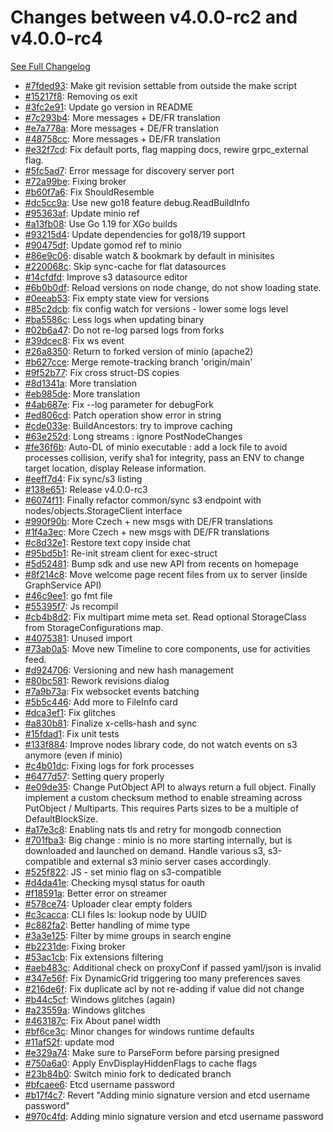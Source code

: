 # Changes between v4.0.0-rc2 and v4.0.0-rc4

[See Full Changelog](https://github.com/pydio/cells/compare/v4.0.0-rc2...v4.0.0-rc4)

- [#7fded93](https://github.com/pydio/cells/commit/7fded93da0a69b51557270128b275235e1f85a9c): Make git revision settable from outside the make script
- [#15217f8](https://github.com/pydio/cells/commit/15217f8f3f1b04a67975eededc40d447e4615e58): Removing os exit
- [#3fc2e91](https://github.com/pydio/cells/commit/3fc2e91fb974a26a3844ea21e8e9d3819b38bc68): Update go version in README
- [#7c293b4](https://github.com/pydio/cells/commit/7c293b466fdd29df275135d1fc592b9fff74be6d): More messages + DE/FR translation
- [#e7a778a](https://github.com/pydio/cells/commit/e7a778a0e2e0cf31f01367bc37f689c633e52c30): More messages + DE/FR translation
- [#48758cc](https://github.com/pydio/cells/commit/48758ccbd0d0d926a136093e42dcb2e2b1855938): More messages + DE/FR translation
- [#e32f7cd](https://github.com/pydio/cells/commit/e32f7cd953f8ea2c25215dba0bb40a0eeb5631f2): Fix default ports, flag mapping docs, rewire grpc_external flag.
- [#5fc5ad7](https://github.com/pydio/cells/commit/5fc5ad74056c966f64bde433e0fcc2ec54752a7e): Error message for discovery server port
- [#72a99be](https://github.com/pydio/cells/commit/72a99be0c5bab1c38834a518615ffec1bd57fa79): Fixing broker
- [#b60f7a6](https://github.com/pydio/cells/commit/b60f7a67612d5997f5bcc453e48c07fff74705df): Fix ShouldResemble
- [#dc5cc9a](https://github.com/pydio/cells/commit/dc5cc9ae98d22836b720da833938722d2b462835): Use new go18 feature debug.ReadBuildInfo
- [#95363af](https://github.com/pydio/cells/commit/95363afb3a889f0a8914cdda50792ec73f2e1590): Update minio ref
- [#a13fb08](https://github.com/pydio/cells/commit/a13fb082216bb634dac664f7baf405b863e418f1): Use Go 1.19 for XGo builds
- [#93215d4](https://github.com/pydio/cells/commit/93215d4e7bac582a430b11bb8b71bee276dbccd1): Update dependencies for go18/19 support
- [#90475df](https://github.com/pydio/cells/commit/90475df9fcd1523e7470d58ea0b65f1cdc46b99f): Update gomod ref to minio
- [#86e9c06](https://github.com/pydio/cells/commit/86e9c06b74f4c2347a757c156314ba235142b03a): disable watch & bookmark by default in minisites
- [#220068c](https://github.com/pydio/cells/commit/220068c77500f07b9571b29da324520bef4320d4): Skip sync-cache for flat datasources
- [#14cfdfd](https://github.com/pydio/cells/commit/14cfdfdd105f670b4996a2bf741f21852e09e3ef): Improve s3 datasource editor
- [#6b0b0df](https://github.com/pydio/cells/commit/6b0b0df440fbf84d0d3c2109ec2a4a12ef0498ad): Reload versions on node change, do not show loading state.
- [#0eeab53](https://github.com/pydio/cells/commit/0eeab531e9fc5fd2d31218cd553b06b2efed0b0e): Fix empty state view for versions
- [#85c2dcb](https://github.com/pydio/cells/commit/85c2dcb8451447c56a49830ea13a7da3e48d8196): fix config watch for versions - lower some logs level
- [#ba5586c](https://github.com/pydio/cells/commit/ba5586cc3431e5efadb883d25c559bac36a509b9): Less logs when updating binary
- [#02b6a47](https://github.com/pydio/cells/commit/02b6a47d7213dde4ef442769cd6eab1b73a59fb0): Do not re-log parsed logs from forks
- [#39dcec8](https://github.com/pydio/cells/commit/39dcec8c82d8332436984e70f1bb70c7ded6648f): Fix ws event
- [#26a8350](https://github.com/pydio/cells/commit/26a8350d1d338d0acf41656931e393f08977c868): Return to forked version of minio (apache2)
- [#b627cce](https://github.com/pydio/cells/commit/b627cce2e15294cde41cfdd11d708c6553e3c748): Merge remote-tracking branch 'origin/main'
- [#9f52b77](https://github.com/pydio/cells/commit/9f52b776f712b62020953e8f9744acd54493b8b5): Fix cross struct-DS copies
- [#8d1341a](https://github.com/pydio/cells/commit/8d1341ad64da24b34f57a325f40ba58f14b3b833): More translation
- [#eb985de](https://github.com/pydio/cells/commit/eb985deee28b3235e2db228f6b3488622e8d0611): More translation
- [#4ab687e](https://github.com/pydio/cells/commit/4ab687e1a641c1334f35f79632a3dbfe1298218e): Fix --log parameter for debugFork
- [#ed806cd](https://github.com/pydio/cells/commit/ed806cdf1e073cfbcdcefac13fa84358c8e531d5): Patch operation show error in string
- [#cde033e](https://github.com/pydio/cells/commit/cde033ecad3f032d17eec058851898675c661f24): BuildAncestors: try to improve caching
- [#63e252d](https://github.com/pydio/cells/commit/63e252d99eaa0ddfb630b1f867f7cf7b7c295a49): Long streams : ignore PostNodeChanges
- [#fe36f6b](https://github.com/pydio/cells/commit/fe36f6b37445011e04e25276eac1fc6433283a53): Auto-DL of minio executable : add a lock file to avoid processes collision, verify sha1 for integrity, pass an ENV to change target location, display Release information.
- [#eeff7d4](https://github.com/pydio/cells/commit/eeff7d40635dfb4ca971c3568169f6f13f62e6b4): Fix sync/s3 listing
- [#138e651](https://github.com/pydio/cells/commit/138e651a6026e1d6fbc81fb5dda65f3f69b4f1f7): Release v4.0.0-rc3
- [#6074f11](https://github.com/pydio/cells/commit/6074f11446523cd0d16384f7857d42ce8586bde1): Finally refactor common/sync s3 endpoint with nodes/objects.StorageClient interface
- [#990f90b](https://github.com/pydio/cells/commit/990f90b2bdce3278fcb6222277a8019f025428d1): More Czech + new msgs with DE/FR translations
- [#1f4a3ec](https://github.com/pydio/cells/commit/1f4a3ec10c69d937588cca75ebcd9cd9627c4e51): More Czech + new msgs with DE/FR translations
- [#c8d32e1](https://github.com/pydio/cells/commit/c8d32e13bea4cd69a80c1d2268988c0f588324c9): Restore text copy inside chat
- [#95bd5b1](https://github.com/pydio/cells/commit/95bd5b1937c7e4e6a7b004f8bde23809d026b34d): Re-init stream client for exec-struct
- [#5d52481](https://github.com/pydio/cells/commit/5d52481692cba367dbc6f8d363dc5eb506dcb22d): Bump sdk and use new API from recents on homepage
- [#8f214c8](https://github.com/pydio/cells/commit/8f214c815be843efca8caef9b69dc6682aa220b9): Move welcome page recent files from ux to server (inside GraphService API)
- [#46c9ee1](https://github.com/pydio/cells/commit/46c9ee17d55eb24d6cd5d25efdfdef83100b4ba5): go fmt file
- [#55395f7](https://github.com/pydio/cells/commit/55395f7ee1537a51aae5d874831d58311650a24c): Js recompil
- [#cb4b8d2](https://github.com/pydio/cells/commit/cb4b8d247ec0587ce56aac9f71f56b94bdc1b724): Fix multipart mime meta set. Read optional StorageClass from StorageConfigurations map.
- [#4075381](https://github.com/pydio/cells/commit/4075381a7026e8696b7a2f9d878eca5861cebeac): Unused import
- [#73ab0a5](https://github.com/pydio/cells/commit/73ab0a51380c7dbfbf7410deeed3ae7d2a54fe4d): Move new Timeline to core components, use for activities feed.
- [#d924706](https://github.com/pydio/cells/commit/d924706fe24e1b995a7e6fcbb91f96b44c5eea12): Versioning and new hash management
- [#80bc581](https://github.com/pydio/cells/commit/80bc581a6179bed231a7b2ce8616e44611fc708f): Rework revisions dialog
- [#7a9b73a](https://github.com/pydio/cells/commit/7a9b73ab26543bd95e53e61d881a72b76bce8eb0): Fix websocket events batching
- [#5b5c446](https://github.com/pydio/cells/commit/5b5c4464e84fd1eea2ef60a2b46155feb2f49069): Add more to FileInfo card
- [#dca3ef1](https://github.com/pydio/cells/commit/dca3ef1c86c72d71754cc562f6f2672597ecd219): Fix glitches
- [#a830b81](https://github.com/pydio/cells/commit/a830b81217b69f77a9344e71e6371c5d6748bc9c): Finalize x-cells-hash and sync
- [#15fdad1](https://github.com/pydio/cells/commit/15fdad1060761d8d4e60cdd73d8ae96001d0b29f): Fix unit tests
- [#133f884](https://github.com/pydio/cells/commit/133f88424db61a75ecca48732a648503e015113c): Improve nodes library code, do not watch events on s3 anymore (even if minio)
- [#c4b01dc](https://github.com/pydio/cells/commit/c4b01dc1711cf077794654c9f8f41ba55e6dad32): Fixing logs for fork processes
- [#6477d57](https://github.com/pydio/cells/commit/6477d576dd7d50a0051f49b120781b8f40bbf023): Setting query properly
- [#e09de35](https://github.com/pydio/cells/commit/e09de35ec7be436da0f136d3b5ef2b61b251cf1a): Change PutObject API to always return a full object. Finally implement a custom checksum method to enable streaming across PutObject / Multiparts. This requires Parts sizes to be a multiple of DefaultBlockSize.
- [#a17e3c8](https://github.com/pydio/cells/commit/a17e3c855e67977bc5ae743f496443c82c9fe5ea): Enabling nats tls and retry for mongodb connection
- [#701fba3](https://github.com/pydio/cells/commit/701fba3466091e7140dbb376f72c88390009dba3): Big change : minio is no more starting internally, but is downloaded and launched on demand. Handle various s3, s3-compatible and external s3 minio server cases accordingly.
- [#525f822](https://github.com/pydio/cells/commit/525f82219a6d0fe278e514d3ecd4b703bab78487): JS - set minio flag on s3-compatible
- [#d4da41e](https://github.com/pydio/cells/commit/d4da41e8613a1c1fabb9b92f042a302df2407d41): Checking mysql status for oauth
- [#f18591a](https://github.com/pydio/cells/commit/f18591acf93a68655267ce79eadf63bb1b7ec946): Better error on streamer
- [#578ce74](https://github.com/pydio/cells/commit/578ce74695a31e03bf5200400de6a175bf0a711d): Uploader clear empty folders
- [#c3cacca](https://github.com/pydio/cells/commit/c3caccad60cf4bcad82e01378f5bfd281451c712): CLI files ls: lookup node by UUID
- [#c882fa2](https://github.com/pydio/cells/commit/c882fa222b25c15ad6f0a74cdb820b63cb674e86): Better handling of mime type
- [#3a3e125](https://github.com/pydio/cells/commit/3a3e125f19b1400915aa06319cfff6b3ebee989b): Filter by mime groups in search engine
- [#b2231de](https://github.com/pydio/cells/commit/b2231de067058ef736d1f74d4592455c278780c2): Fixing broker
- [#53ac1cb](https://github.com/pydio/cells/commit/53ac1cbdf25334e3b0e7e5a164907e26c556c314): Fix extensions filtering
- [#aeb483c](https://github.com/pydio/cells/commit/aeb483cbd79cf23032e902ddb78fa83cc8b8574d): Additional check on proxyConf if passed yaml/json is invalid
- [#347e56f](https://github.com/pydio/cells/commit/347e56ff997b0bf294afd74b2c694118501fe31a): Fix DynamicGrid triggering too many preferences saves
- [#216de6f](https://github.com/pydio/cells/commit/216de6f7aaebac4c650a0b16be5eb26f3a68bba4): Fix duplicate acl by not re-adding if value did not change
- [#b44c5cf](https://github.com/pydio/cells/commit/b44c5cfccc7f27dc3e03a2455811fd59a5196b91): Windows glitches (again)
- [#a23559a](https://github.com/pydio/cells/commit/a23559ac755a19408dd76f7b34d6def649810f67): Windows glitches
- [#463187c](https://github.com/pydio/cells/commit/463187c6b6097249b2bce61ede7d97828adcf335): Fix About panel width
- [#bf6ce3c](https://github.com/pydio/cells/commit/bf6ce3cc6fa83c92b9876e12a0a7ada2331fe329): Minor changes for windows runtime defaults
- [#11af52f](https://github.com/pydio/cells/commit/11af52f6c9b8035185a855ae80e3b8eb00f2ad4c): update mod
- [#e329a74](https://github.com/pydio/cells/commit/e329a74d72919f86e9ef5900c9721a13fd2e106f): Make sure to ParseForm before parsing presigned
- [#750a6a0](https://github.com/pydio/cells/commit/750a6a0e168e43a5d14727e1f94f945e8d14a86f): Apply EnvDisplayHiddenFlags to cache flags
- [#23b84b0](https://github.com/pydio/cells/commit/23b84b05db84cf1ad5a819c52a370f69043f1c55): Switch minio fork to dedicated branch
- [#bfcaee6](https://github.com/pydio/cells/commit/bfcaee60993ff2891e2dc0568e11bfb18dd8b29d): Etcd username password
- [#b17f4c7](https://github.com/pydio/cells/commit/b17f4c7b6b1c5127d8b8ba98e08a64cc85bce017): Revert "Adding minio signature version and etcd username password"
- [#970c4fd](https://github.com/pydio/cells/commit/970c4fde6a911e3042c34661d9d62aee6a5c1cb5): Adding minio signature version and etcd username password
